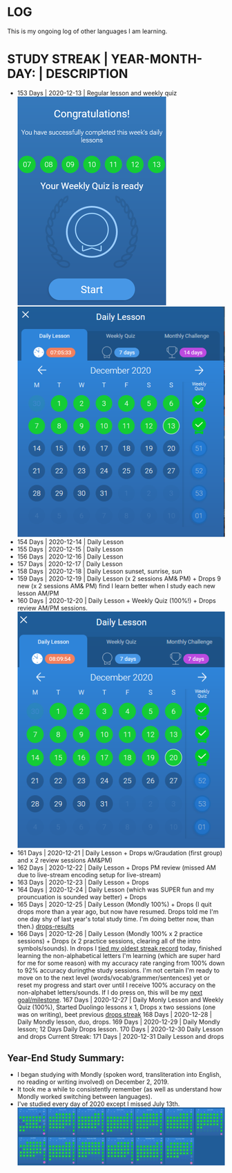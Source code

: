 # LOG 
This is my ongoing log of other languages I am learning. <br>


# STUDY STREAK | YEAR-MONTH-DAY: | DESCRIPTION <br>
* 153 Days | 2020-12-13 | Regular lesson and weekly quiz<br>
![Daily Lesson](https://github.com/EO4wellness/T-I-L/blob/main/polyglot/la-otra/images/2020-12-13-lesson.png)
![Weekly Quiz](https://github.com/EO4wellness/T-I-L/blob/main/polyglot/la-otra/images/2020-december-week2.png) <br>
* 154 Days | 2020-12-14 | Daily Lesson <br>
* 155 Days | 2020-12-15 | Daily Lesson <br>
* 156 Days | 2020-12-16 | Daily Lesson <br>
* 157 Days | 2020-12-17 | Daily Lesson <br>
* 158 Days | 2020-12-18 | Daily Lesson sunset, sunrise, sun <br>
* 159 Days | 2020-12-19 | Daily Lesson (x 2 sessions AM& PM) + Drops 9 new (x 2 sessions AM& PM) find I learn better when I study each new lesson AM/PM<br>
* 160 Days | 2020-12-20 | Daily Lesson + Weekly Quiz (100%!) + Drops review AM/PM sessions. <br>
![100 Percent on Weekly Quiz Score](https://github.com/EO4wellness/T-I-L/blob/main/polyglot/la-otra/images/2020-12-20-weekly-quiz-100-percent.png)
* 161 Days | 2020-12-21 | Daily Lesson + Drops  w/Graudation (first group) and x 2 review sessions AM&PM)
* 162 Days | 2020-12-22 | Daily Lesson + Drops PM review (missed AM due to live-stream encoding setup for live-stream)
* 163 Days | 2020-12-23 | Daily Lesson + Drops
* 164 Days | 2020-12-24 | Daily Lesson (which was SUPER fun and my prouncuation is sounded way better) + Drops
* 165 Days | 2020-12-25 | Daily Lesson (Mondly 100%) + Drops (I quit drops more than a year ago, but now have resumed.  Drops told me I'm one day shy of last year's total study time.  I'm doing better now, than then.) [drops-results](https://github.com/EO4wellness/T-I-L/blob/main/polyglot/la-otra/images/2020-12-25-building%20momentum-rebuilding%20skills.png)
* 166 Days | 2020-12-26 | Daily Lesson (Mondly 100% x 2 practice sessions) + Drops (x 2 practice sessions, clearing all of the intro symbols/sounds).  In drops I [tied my oldest streak record](https://github.com/EO4wellness/T-I-L/blob/main/polyglot/la-otra/images/2020-12-26-times-2-study-sessions-AM-PM.png) today, finished learning the non-alphabetical letters I'm learning (which are super hard for me for some reason) with my accuracy rate ranging from 100% down to 92% accuracy duringthe study sessions. I'm not certain I'm ready to move on to the next level (words/vocab/grammer/sentences) yet or reset my progress and start over until I receive 100% accuracy on the non-alphabet letters/sounds. If I do press on, this will be my [next goal/milestone](https://github.com/EO4wellness/T-I-L/blob/main/polyglot/la-otra/images/2020-12-26_next-milesone.png).
167 Days | 2020-12-27 | Daily Monly Lesson and Weekly Quiz (100%), Started Duolingo lessons x 1, Drops x two sessions (one was on writing), beet previous [drops streak](https://github.com/EO4wellness/T-I-L/blob/main/polyglot/la-otra/images/2020-12-27-drops-session.jpg)
168 Days   | 2020-12-28 | Daily Mondly lesson, duo, drops. 
169 Days | 2020-12-29 | Daily Mondly lesson; 12 Days Daily Drops lesson.
170 Days | 2020-12-30 Daily Lesson and drops 
Current Streak: 171 Days | 2020-12-31 Daily Lesson and drops 

## Year-End Study Summary: 
* I began studying with Mondly (spoken word, transliteration into English, no reading or writing involved) on December 2, 2019.  
* It took me a while to consistently remember (as well as understand how Mondly worked switching between languages). 
* I've studied every day of 2020 except I missed July 13th. 
![2020-Results](https://github.com/EO4wellness/T-I-L/blob/main/polyglot/la-otra/images/2020-12-31-results_la-otra.jpg)
